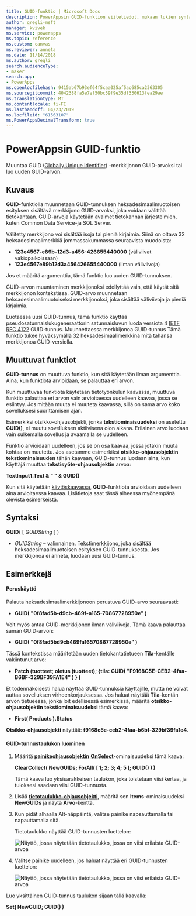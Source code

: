 ```yaml
---
title: GUID-funktio | Microsoft Docs
description: PowerAppsin GUID-funktion viitetiedot, mukaan lukien syntaksi
author: gregli-msft
manager: kvivek
ms.service: powerapps
ms.topic: reference
ms.custom: canvas
ms.reviewer: anneta
ms.date: 11/14/2018
ms.author: gregli
search.audienceType:
- maker
search.app:
- PowerApps
ms.openlocfilehash: 9415ab67b93ef64f5caa025af5ac685ca2363305
ms.sourcegitcommit: 4042388fa5e7ef50bc59f9e35df330613fea29ae
ms.translationtype: MT
ms.contentlocale: fi-FI
ms.lasthandoff: 04/23/2019
ms.locfileid: "61563107"
ms.PowerAppsDecimalTransform: true
---
```

# <a name="guid-function-in-powerapps"></a>PowerAppsin GUID-funktio
Muuntaa GUID ([Globally Unique Identifier](https://en.wikipedia.org/wiki/Universally_unique_identifier)) -merkkijonon GUID-arvoksi tai luo uuden GUID-arvon.

## <a name="description"></a>Kuvaus
**GUID**-funktiolla muunnetaan GUID-tunnuksen heksadesimaalimuotoisen esityksen sisältävä merkkijono GUID-arvoksi, joka voidaan välittää tietokantaan. GUID-arvoja käytetään avaimet tietokannan järjestelmien, kuten Common Data Service-ja SQL Server.

Välitetty merkkijono voi sisältää isoja tai pieniä kirjaimia. Siinä on oltava 32 heksadesimaalimerkkiä jommassakummassa seuraavista muodoista:

- **123e4567-e89b-12d3-a456-426655440000** (väliviivat vakiopaikoissaan)
- **123e4567e89b12d3a456426655440000** (ilman väliviivoja)

Jos et määritä argumenttia, tämä funktio luo uuden GUID-tunnuksen.

GUID-arvon muuntaminen merkkijonoksi edellyttää vain, että käytät sitä merkkijonon kontekstissa. GUID-arvo muunnetaan heksadesimaalimuotoiseksi merkkijonoksi, joka sisältää väliviivoja ja pieniä kirjaimia. 

Luotaessa uusi GUID-tunnus, tämä funktio käyttää pseudosatunnaislukugeneraattorin satunnaisluvun luoda versiota 4 [IETF RFC 4122](https://www.ietf.org/rfc/rfc4122.txt) GUID-tunnus. Muunnettaessa merkkijonoa GUID-tunnus Tämä funktio tukee hyväksymällä 32 heksadesimaalimerkkinä mitä tahansa merkkijonoa GUID-versiolla.

## <a name="volatile-functions"></a>Muuttuvat funktiot
**GUID-tunnus** on muuttuva funktio, kun sitä käytetään ilman argumenttia. Aina, kun funktiota arvioidaan, se palauttaa eri arvon.  

Kun muuttuvaa funktiota käytetään tietotyönkulun kaavassa, muuttuva funktio palauttaa eri arvon vain arvioitaessa uudelleen kaavaa, jossa se esiintyy. Jos mitään muuta ei muuteta kaavassa, sillä on sama arvo koko sovelluksesi suorittamisen ajan.

Esimerkiksi otsikko-ohjausobjekti, jonka **tekstiominaisuudeksi** on asetettu **GUID()**, ei muutu sovelluksen aktiivisena olon aikana. Erilainen arvo luodaan vain sulkemalla sovellus ja avaamalla se uudelleen.

Funktio arvioidaan uudelleen, jos se on osa kaavaa, jossa jotakin muuta kohtaa on muutettu. Jos asetamme esimerkiksi **otsikko-ohjausobjektin** **tekstiominaisuuden** tähän kaavaan, GUID-tunnus luodaan aina, kun käyttäjä muuttaa **tekstisyöte-ohjausobjektin** arvoa:

**TextInput1.Text & " " & GUID()**

Kun sitä käytetään [käytöskaavassa](../working-with-formulas-in-depth.md), **GUID**-funktiota arvioidaan uudelleen aina arvioitaessa kaavaa. Lisätietoja saat tässä aiheessa myöhempänä olevista esimerkeistä.

## <a name="syntax"></a>Syntaksi
**GUID**( [ *GUIDString* ] )

* *GUIDString* – valinnainen.  Tekstimerkkijono, joka sisältää heksadesimaalimuotoisen esityksen GUID-tunnuksesta. Jos merkkijonoa ei anneta, luodaan uusi GUID-tunnus.

## <a name="examples"></a>Esimerkkejä

#### <a name="basic-usage"></a>Peruskäyttö

Palauta heksadesimaalimerkkijonoon perustuva GUID-arvo seuraavasti:

* **GUID( "0f8fad5b-d9cb-469f-a165-70867728950e" )**

Voit myös antaa GUID-merkkijonon ilman väliviivoja. Tämä kaava palauttaa saman GUID-arvon:

* **GUID( "0f8fad5bd9cb469fa16570867728950e" )**

Tässä kontekstissa määritetään uuden tietokantatietueen **Tila**-kentälle vakiintunut arvo:

* **Patch (tuotteet; oletus (tuotteet); {tila: GUID( "F9168C5E-CEB2-4faa-B6BF-329BF39FA1E4" ) } )**

Et todennäköisesti halua näyttää GUID-tunnuksia käyttäjille, mutta ne voivat auttaa sovelluksen virheenkorjauksessa. Jos haluat näyttää **Tila**-kentän arvon tietueessa, jonka loit edellisessä esimerkissä, määritä **otsikko-ohjausobjektin** **tekstiominaisuudeksi** tämä kaava:

* **First( Products ).Status**

**Otsikko-ohjausobjekti** näyttää: **f9168c5e-ceb2-4faa-b6bf-329bf39fa1e4**.

#### <a name="create-a-table-of-guids"></a>GUID-tunnustaulukon luominen

1. Määritä **[painikeohjausobjektin](../controls/control-button.md)** **[OnSelect](../controls/properties-core.md)**-ominaisuudeksi tämä kaava:

    **ClearCollect( NewGUIDs; ForAll( [ 1; 2; 3; 4; 5 ]; GUID() ) )**

    Tämä kaava luo yksisarakkeisen taulukon, joka toistetaan viisi kertaa, ja tuloksesi saadaan viisi GUID-tunnusta.

1. Lisää **[tietotaulukko-ohjausobjekti](../controls/control-data-table.md)**, määritä sen **Items**-ominaisuudeksi **NewGUIDs** ja näytä **Arvo**-kenttä.

1. Kun pidät alhaalla Alt-näppäintä, valitse painike napsauttamalla tai napauttamalla sitä.

    Tietotaulukko näyttää GUID-tunnusten luettelon:

    ![Näyttö, jossa näytetään tietotaulukko, jossa on viisi erilaista GUID-arvoa](media/function-guid/guid-collection-1.png)

1. Valitse painike uudelleen, jos haluat näyttää eri GUID-tunnusten luettelon:

    ![Näyttö, jossa näytetään tietotaulukko, jossa on viisi erilaista GUID-arvoa](media/function-guid/guid-collection-2.png)

Luo yksittäinen GUID-tunnus taulukon sijaan tällä kaavalla:

**Set( NewGUID; GUID() )**
